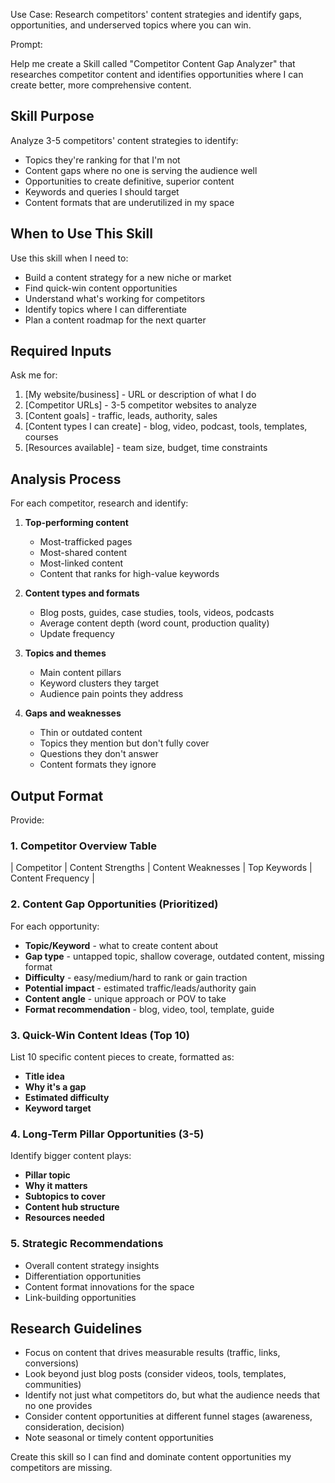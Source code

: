 Use Case: Research competitors' content strategies and identify gaps, opportunities, and underserved topics where you can win.

Prompt:

Help me create a Skill called "Competitor Content Gap Analyzer" that researches competitor content and identifies opportunities where I can create better, more comprehensive content.

## Skill Purpose
Analyze 3-5 competitors' content strategies to identify:
- Topics they're ranking for that I'm not
- Content gaps where no one is serving the audience well
- Opportunities to create definitive, superior content
- Keywords and queries I should target
- Content formats that are underutilized in my space

## When to Use This Skill
Use this skill when I need to:
- Build a content strategy for a new niche or market
- Find quick-win content opportunities
- Understand what's working for competitors
- Identify topics where I can differentiate
- Plan a content roadmap for the next quarter

## Required Inputs
Ask me for:
1. [My website/business] - URL or description of what I do
2. [Competitor URLs] - 3-5 competitor websites to analyze
3. [Content goals] - traffic, leads, authority, sales
4. [Content types I can create] - blog, video, podcast, tools, templates, courses
5. [Resources available] - team size, budget, time constraints

## Analysis Process
For each competitor, research and identify:

1. **Top-performing content**
   - Most-trafficked pages
   - Most-shared content
   - Most-linked content
   - Content that ranks for high-value keywords

2. **Content types and formats**
   - Blog posts, guides, case studies, tools, videos, podcasts
   - Average content depth (word count, production quality)
   - Update frequency

3. **Topics and themes**
   - Main content pillars
   - Keyword clusters they target
   - Audience pain points they address

4. **Gaps and weaknesses**
   - Thin or outdated content
   - Topics they mention but don't fully cover
   - Questions they don't answer
   - Content formats they ignore

## Output Format
Provide:

### 1. Competitor Overview Table
| Competitor | Content Strengths | Content Weaknesses | Top Keywords | Content Frequency |

### 2. Content Gap Opportunities (Prioritized)
For each opportunity:
- **Topic/Keyword** - what to create content about
- **Gap type** - untapped topic, shallow coverage, outdated content, missing format
- **Difficulty** - easy/medium/hard to rank or gain traction
- **Potential impact** - estimated traffic/leads/authority gain
- **Content angle** - unique approach or POV to take
- **Format recommendation** - blog, video, tool, template, guide

### 3. Quick-Win Content Ideas (Top 10)
List 10 specific content pieces to create, formatted as:
- **Title idea**
- **Why it's a gap**
- **Estimated difficulty**
- **Keyword target**

### 4. Long-Term Pillar Opportunities (3-5)
Identify bigger content plays:
- **Pillar topic**
- **Why it matters**
- **Subtopics to cover**
- **Content hub structure**
- **Resources needed**

### 5. Strategic Recommendations
- Overall content strategy insights
- Differentiation opportunities
- Content format innovations for the space
- Link-building opportunities

## Research Guidelines
- Focus on content that drives measurable results (traffic, links, conversions)
- Look beyond just blog posts (consider videos, tools, templates, communities)
- Identify not just what competitors do, but what the audience needs that no one provides
- Consider content opportunities at different funnel stages (awareness, consideration, decision)
- Note seasonal or timely content opportunities

Create this skill so I can find and dominate content opportunities my competitors are missing.